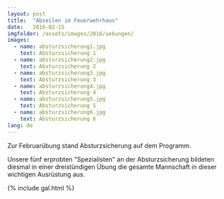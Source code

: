 ```yaml
---
layout: post
title:  "Abseilen im Feuerwehrhaus"
date:   2016-02-15
imgfolder: /assets/images/2016/uebungen/
images:
  - name: absturzsicherung1.jpg
    text: Absturzsicherung 1
  - name: absturzsicherung2.jpg
    text: Absturzsicherung 2
  - name: absturzsicherung3.jpg
    text: Absturzsicherung 3
  - name: absturzsicherung4.jpg
    text: Absturzsicherung 4
  - name: absturzsicherung5.jpg
    text: Absturzsicherung 5
  - name: absturzsicherung6.jpg
    text: Absturzsicherung 6
lang: de
---
```


Zur Februarübung stand Absturzsicherung auf dem Programm.

Unsere fünf erprobten "Spezialisten" an der Absturzsicherung bildeten diesmal in einer dreistündigen Übung die gesamte Mannschaft in dieser wichtigen Ausrüstung aus.

{% include gal.html %}

